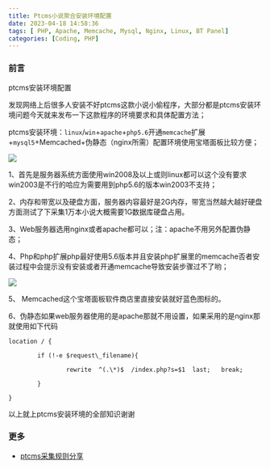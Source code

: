 ```yaml
---
title: Ptcms小说聚合安装环境配置
date: 2023-04-18 14:58:36
tags: [ PHP, Apache, Memcache, Mysql, Nginx, Linux, BT Panel]
categories: [Coding, PHP]
---
```


### 前言

ptcms安装环境配置

发现网络上后很多人安装不好ptcms这款小说小偷程序，大部分都是ptcms安装环境问题今天就来发布一下这款程序的环境要求和具体配置方法；

ptcms安装环境：`linux`/`win`+`apache`+`php5.6`开通`memcache`扩展+`mysql5`+Memcached+伪静态（nginx所需）配置环境使用宝塔面板比较方便；

![](https://s2.loli.net/2023/07/12/63QTCIwJvxLzSq1.jpg)

1、首先是服务器系统方面使用win2008及以上或则linux都可以这个没有要求win2003是不行的哈应为需要用到php5.6的版本win2003不支持；

2、内存和带宽以及硬盘方面，服务器内容最好是2G内存，带宽当然越大越好硬盘方面测试了下采集1万本小说大概需要1G数据库硬盘占用。

3、Web服务器选用nginx或者apache都可以；注：apache不用另外配置伪静态；

4、Php和php扩展php最好使用5.6版本并且安装php扩展里的memcache否者安装过程中会提示没有安装或者开通memcache导致安装步骤过不了哟；

![](https://s2.loli.net/2023/07/12/hfN7z4E2t9XBOIw.jpg)

5、  Memcached这个宝塔面板软件商店里直接安装就好蓝色图标的。

6、伪静态如果web服务器使用的是apache那就不用设置，如果采用的是nginx那就使用如下代码

```shell
location / {

        if (!-e $request\_filename){

                rewrite  ^(.\*)$  /index.php?s=$1  last;   break;

        }

}
```

以上就上ptcms安装环境的全部知识谢谢

### 更多
- [ptcms采集规则分享](https://www.mlk.name/?id=127)

